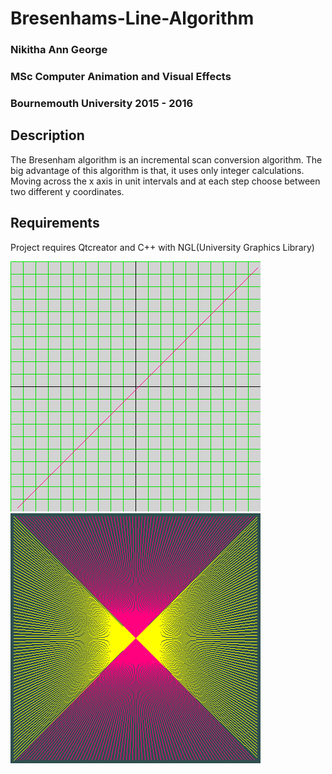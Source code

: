 # Bresenhams-Line-Algorithm

### Nikitha Ann George

### MSc Computer Animation and Visual Effects

### Bournemouth University 2015 - 2016

## Description
The Bresenham algorithm is an incremental scan conversion algorithm. The big advantage of this algorithm is that, it uses only integer calculations. Moving across the x axis in unit intervals and at each step choose between two different y coordinates.


## Requirements
Project requires Qtcreator and C++ with NGL(University Graphics Library)


![Alt text](output/BresenhamLinePrinciple_01.png?raw=true "BresenhamLinePrinciple_01")
![Alt text](output/BresenhamLinePrinciple_02.png?raw=true "BresenhamLinePrinciple_02")
